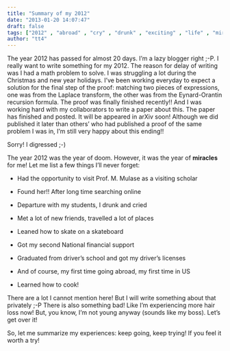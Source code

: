 ```yaml
---
title: "Summary of my 2012"
date: "2013-01-20 14:07:47"
draft: false
tags: ["2012" , "abroad" , "cry" , "drunk" , "exciting" , "life" , "miracle" , "summary" , "travel"]
author: "tt4"
---
```


The year 2012 has passed for almost 20 days. I&#8217;m a lazy blogger right ;-P. I really want to write something for my 2012. The reason for delay of writing was I had a math problem to solve. I was struggling a lot during the Christmas and new year holidays. I&#8217;ve been working everyday to expect a solution for the final step of the proof: matching two pieces of expressions, one was from the Laplace transform, the other was from the Eynard-Orantin recursion formula. The proof was finally finished recently!! And I was working hard with my collaborators to write a paper about this. The paper has finished and posted. It will be appeared in arXiv soon! Although we did published it later than others&#8217; who had published a proof of the same problem I was in, I&#8217;m still very happy about this ending!!

Sorry! I digressed ;-)

The year 2012 was the year of doom. However, it was the year of **miracles** for me! Let me list a few things I&#8217;ll never forget:

*   Had the opportunity to visit Prof. M. Mulase as a visiting scholar

*   Found her!! After long time searching online

*   Departure with my students, I drunk and cried

*   Met a lot of new friends, travelled a lot of places

*   Leaned how to skate on a skateboard

*   Got my second National financial support

*   Graduated from driver&#8217;s school and got my driver&#8217;s licenses

*   And of course, my first time going abroad, my first time in US

*   Learned how to cook!

There are a lot I cannot mention here! But I will write something about that privately ;-P There is also something bad! Like I&#8217;m experiencing more hair loss now! But, you know, I&#8217;m not young anyway (sounds like my boss). Let&#8217;s get over it!

So, let me summarize my experiences: keep going, keep trying! If you feel it worth a try!
